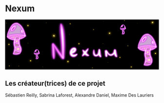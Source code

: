 # Nexum
![image banniere](https://github.com/MeganeRanger/H23_V13_inspirations_RANGER/blob/main/Mycelium/Boucler_la%20_boucle/media/banniereNexum.png)

## Les créateur(trices) de ce projet 
Sébastien Reilly, Sabrina Laforest, Alexandre Daniel, Maxime Des Lauriers
